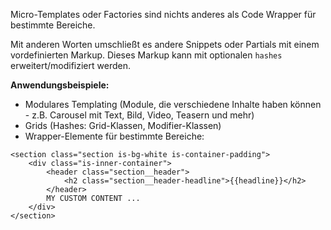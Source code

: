 Micro-Templates oder Factories sind nichts anderes als Code Wrapper für bestimmte Bereiche. 

Mit anderen Worten umschließt es andere Snippets oder Partials mit einem vordefinierten Markup. Dieses Markup kann mit optionalen `hashes` erweitert/modifiziert werden. 

**Anwendungsbeispiele:** 
- Modulares Templating (Module, die verschiedene Inhalte haben können - z.B. Carousel mit Text, Bild, Video, Teasern und mehr)
- Grids (Hashes: Grid-Klassen, Modifier-Klassen)
- Wrapper-Elemente für bestimmte Bereiche: 

``` 
<section class="section is-bg-white is-container-padding">
	<div class="is-inner-container">
		<header class="section__header">
			<h2 class="section__header-headline">{{headline}}</h2>
		</header>
		MY CUSTOM CONTENT ...
	</div>
</section>
```